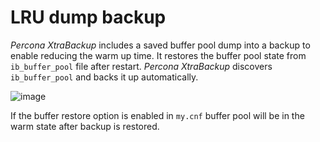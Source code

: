 # LRU dump backup

<!-- There is a MySQL feature
https://dev.mysql.com/doc/refman/8.0/en/innodb-preload-buffer-pool.html, it
allows to save and restore buffer pool dump. xtrabackup includes saved buffer
pool dump into a backup

ib_lru_dump should be renamed to ib_buffer_pool and reference is given on mysql docs
on how to enable it -->
*Percona XtraBackup* includes a saved buffer pool dump into a backup to enable
reducing the warm up time. It restores the buffer pool state from
`ib_buffer_pool` file after restart. *Percona XtraBackup* discovers
`ib_buffer_pool` and backs it up automatically.


![image](_static/lru_dump.png)

If the buffer restore option is enabled in `my.cnf` buffer pool will be in
the warm state after backup is restored.

